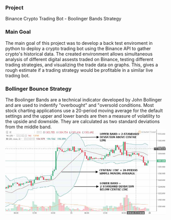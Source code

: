 ### Project
Binance Crypto Trading Bot - Boolinger Bands Strategy
### Main Goal
The main goal of this project  was to develop a back test enviroment in python to deploy a crypto trading bot using the Binance API to gather crypto's historical data. The created environment allows simultaneous analysis of different digital assests traded on Binance, testing different trading strategies, and visualizing the trade data on graphs. This, gives a rough estimate if a trading strategy would be profitable in a similar live trading bot.
### Bollinger Bounce Strategy
The Boolinger Bands are a technical indicator developed by John Bollinger and are used to indentify "overbought" and "oversold conditions.
Most stock charting applications use a 20-period moving average for the default settings and the upper and lower bands are then a measure of volatility to the upside and downside. They are calculated as two standard deviations from the middle band.
![](images/bollinger.png)


